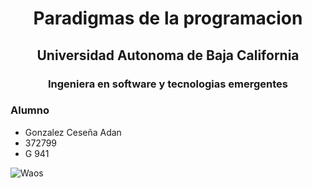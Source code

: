 # <center>Paradigmas de la programacion</center>
## <center>Universidad Autonoma de Baja California</center>
### <center>Ingeniera en software y tecnologias emergentes</center>

### Alumno
- Gonzalez Ceseña Adan
- 372799
- G 941

![Waos](https://cdn.discordapp.com/attachments/1088654568218443926/1187988431230476428/image.png?ex=6610dbf1&is=65fe66f1&hm=8fd30b29342c72502f5d49444230a2c23c74845ac62e02f9046f1137a4d92b43&)